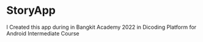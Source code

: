 # StoryApp

I Created this app during in Bangkit Academy 2022 in Dicoding Platform for Android Intermediate Course
